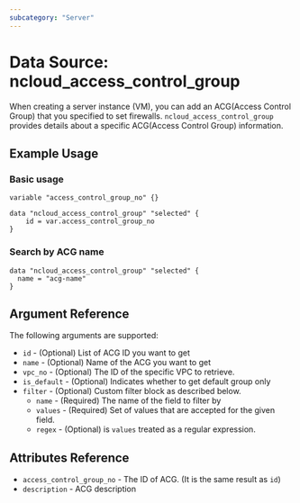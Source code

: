 ```yaml
---
subcategory: "Server"
---
```



# Data Source: ncloud_access_control_group

When creating a server instance (VM), you can add an ACG(Access Control Group) that you specified to set firewalls. `ncloud_access_control_group` provides details about a specific ACG(Access Control Group) information.

## Example Usage

### Basic usage

```hcl
variable "access_control_group_no" {}

data "ncloud_access_control_group" "selected" {
	id = var.access_control_group_no
}
```

### Search by ACG name

```hcl
data "ncloud_access_control_group" "selected" {
  name = "acg-name"
}
```

## Argument Reference

The following arguments are supported:

* `id` - (Optional) List of ACG ID you want to get
* `name` - (Optional) Name of the ACG you want to get
* `vpc_no` - (Optional) The ID of the specific VPC to retrieve.
* `is_default` - (Optional) Indicates whether to get default group only
* `filter` - (Optional) Custom filter block as described below.
  * `name` - (Required) The name of the field to filter by
  * `values` - (Required) Set of values that are accepted for the given field.
  * `regex` - (Optional) is `values` treated as a regular expression.

## Attributes Reference

* `access_control_group_no` - The ID of ACG. (It is the same result as `id`)
* `description` - ACG description
